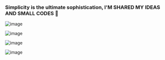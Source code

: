 ### Simplicity is the ultimate sophistication, I'M SHARED MY IDEAS AND SMALL CODES 👋

![image](https://github.com/user-attachments/assets/eb9c42a4-7f4e-45a2-a426-e7d82da1cecd)

![image](https://github.com/flimasi/flimasi/assets/19837925/37e6c37b-2d84-44f1-9988-410f9385d9da)

![image](https://user-images.githubusercontent.com/19837925/211410281-1f0c1162-ab56-4f10-9f67-c26d9d9d4059.png)

![image](https://user-images.githubusercontent.com/19837925/199236508-2462ab34-6a70-4988-87f0-2807e0c04f45.png)


<!--
**flimasi/flimasi** is a ✨ _special_ ✨ repository because its `README.md` (this file) appears on your GitHub profile.

Here are some ideas to get you started:

- 🔭 I’m currently working on ...
- 🌱 I’m currently learning ...
- 👯 I’m looking to collaborate on ...
- 🤔 I’m looking for help with ...
- 💬 Ask me about ...
- 📫 How to reach me: ...
- 😄 Pronouns: ...
- ⚡ Fun fact: ...
-->
